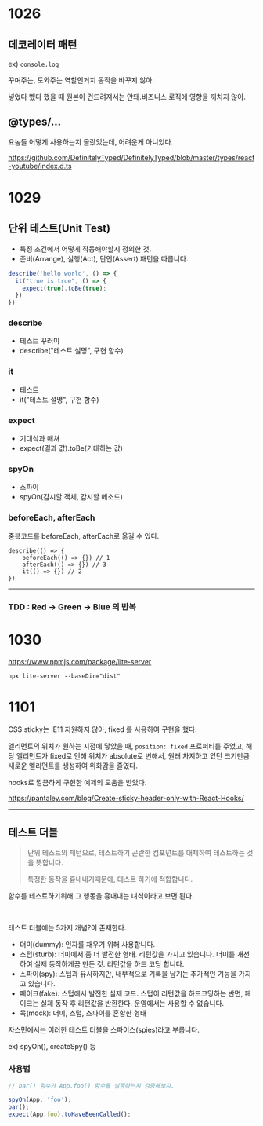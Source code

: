 # 1026

## 데코레이터 패턴

ex)  `console.log`

꾸며주는, 도와주는 역할인거지 동작을 바꾸지 않아.

넣었다 뺐다 했을 때 원본이 건드려져서는 안돼.비즈니스 로직에 영향을 끼치지 않아.



## @types/...

요놈들 어떻게 사용하는지 몰랐었는데, 어려운게 아니었다.

https://github.com/DefinitelyTyped/DefinitelyTyped/blob/master/types/react-youtube/index.d.ts





# 1029

## 단위 테스트(Unit Test)

- 특정 조건에서 어떻게 작동해야할지 정의한 것.
- 준비(Arrange), 실행(Act), 단언(Assert) 패턴을 따릅니다.



```javascript
describe('hello world', () => {
  it("true is true", () => {
    expect(true).toBe(true);
  })
})
```

### describe

- 테스트 꾸러미
- describe("테스트 설명", 구현 함수)



### it

- 테스트
- it("테스트 설명", 구현 함수)



### expect

- 기대식과 매쳐
- expect(결과 값).toBe(기대하는 값)



### spyOn

- 스파이
- spyOn(감시할 객체, 감시할 메소드)



### beforeEach, afterEach

중복코드를 beforeEach, afterEach로 옮길 수 있다.

```
describe(() => {
	beforeEach(() => {}) // 1
	afterEach(() => {})	// 3
	it(() => {}) // 2
})
```





---

### TDD : Red -> Green -> Blue 의 반복



# 1030



https://www.npmjs.com/package/lite-server

```
npx lite-server --baseDir="dist"
```



# 1101

CSS sticky는 IE11 지원하지 않아, fixed 를 사용하여 구현을 했다.

엘리먼트의 위치가 원하는 지점에 닿았을 때, `position: fixed` 프로퍼티를 주었고, 해당 엘리먼트가 fixed로 인해 위치가 absolute로 변해서, 원래 차지하고 있던 크기만큼 새로운 엘리먼트를 생성하여 위화감을 줄였다.

hooks로 깔끔하게 구현한 예제의 도움을 받았다.

https://pantaley.com/blog/Create-sticky-header-only-with-React-Hooks/





---

## 테스트 더블

> 단위 테스트의 패턴으로, 테스트하기 곤란한 컴포넌트를 대체하여 테스트하는 것을 뜻합니다.
>
> 특정한 동작을 흉내내기때문에, 테스트 하기에 적합합니다.

함수를 테스트하기위해 그 행동을 흉내내는 녀석이라고 보면 된다.

<br>

테스트 더블에는 5가지 개념?이 존재한다.

- 더미(dummy): 인자를 채우기 위해 사용합니다.
- 스텁(sturb): 더미에서 좀 더 발전한 형태. 리턴값을 가지고 있습니다. 
  더미를 개선하여 실제 동작하게끔 만든 것. 리턴값을 하드 코딩 합니다.
- 스파이(spy): 스텁과 유사하지만, 내부적으로 기록을 남기는 추가적인 기능을 가지고 있습니다.
- 페이크(fake): 스텁에서 발전한 실제 코드. 스텁이 리턴값을 하드코딩하는 반면, 페이크는 실제 동작 후 리턴값을 반환한다. 운영에서는 사용할 수 없습니다.
- 목(mock): 더미, 스텁, 스파이를 혼합한 형태



자스민에서는 이러한 테스트 더블을 스파이스(spies)라고 부릅니다.

ex) spyOn(), createSpy() 등



### 사용법

```javascript
// bar() 함수가 App.foo() 함수를 실행하는지 검증해보자.

spyOn(App, 'foo');
bar();
expect(App.foo).toHaveBeenCalled();
```

